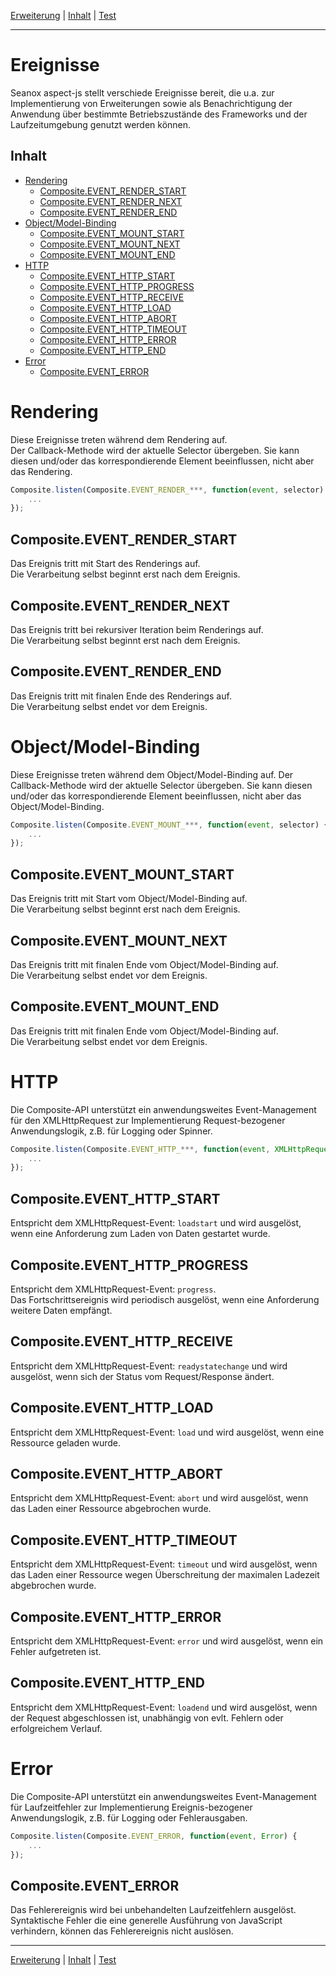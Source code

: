 [Erweiterung](extension.md) | [Inhalt](README.md#ereignisse) | [Test](test.md)
- - -

# Ereignisse

Seanox aspect-js stellt verschiede Ereignisse bereit, die u.a. zur
Implementierung von Erweiterungen sowie als Benachrichtigung der Anwendung &uuml;ber
bestimmte Betriebszust&auml;nde des Frameworks und der Laufzeitumgebung genutzt
werden k&ouml;nnen.


## Inhalt

* [Rendering](#rendering)
  * [Composite.EVENT_RENDER_START](#compositeevent_render_start)
  * [Composite.EVENT_RENDER_NEXT](#compositeevent_render_next)
  * [Composite.EVENT_RENDER_END](#compositeevent_render_end)
* [Object/Model-Binding](#objectmodel-binding)
  * [Composite.EVENT_MOUNT_START](#compositeevent_mount_start)
  * [Composite.EVENT_MOUNT_NEXT](#compositeevent_mount_next)
  * [Composite.EVENT_MOUNT_END](#compositeevent_mount_end)
* [HTTP](#http)
  * [Composite.EVENT_HTTP_START](#compositeevent_http_start)
  * [Composite.EVENT_HTTP_PROGRESS](#compositeevent_http_progress)
  * [Composite.EVENT_HTTP_RECEIVE](#compositeevent_http_receive)
  * [Composite.EVENT_HTTP_LOAD](#compositeevent_http_load)
  * [Composite.EVENT_HTTP_ABORT](#compositeevent_http_abort)
  * [Composite.EVENT_HTTP_TIMEOUT](#compositeevent_http_timeout)
  * [Composite.EVENT_HTTP_ERROR](#compositeevent_http_error)
  * [Composite.EVENT_HTTP_END](#compositeevent_http_end)
* [Error](#error)
  * [Composite.EVENT_ERROR](#compositeevent_error)


# Rendering

Diese Ereignisse treten w&auml;hrend dem Rendering auf.  
Der Callback-Methode wird der aktuelle Selector &uuml;bergeben. Sie kann diesen
und/oder das korrespondierende Element beeinflussen, nicht aber das Rendering.

```javascript
Composite.listen(Composite.EVENT_RENDER_***, function(event, selector) {
    ...
});
```


## Composite.EVENT_RENDER_START

Das Ereignis tritt mit Start des Renderings auf.  
Die Verarbeitung selbst beginnt erst nach dem Ereignis.


## Composite.EVENT_RENDER_NEXT

Das Ereignis tritt bei rekursiver Iteration beim Renderings auf.  
Die Verarbeitung selbst beginnt erst nach dem Ereignis.


## Composite.EVENT_RENDER_END

Das Ereignis tritt mit finalen Ende des Renderings auf.  
Die Verarbeitung selbst endet vor dem Ereignis.


# Object/Model-Binding

Diese Ereignisse treten w&auml;hrend dem Object/Model-Binding auf. 
Der Callback-Methode wird der aktuelle Selector &uuml;bergeben. Sie kann diesen
und/oder das korrespondierende Element beeinflussen, nicht aber das
Object/Model-Binding.

```javascript
Composite.listen(Composite.EVENT_MOUNT_***, function(event, selector) {
    ...
});
```


## Composite.EVENT_MOUNT_START

Das Ereignis tritt mit Start vom Object/Model-Binding auf.  
Die Verarbeitung selbst beginnt erst nach dem Ereignis.


## Composite.EVENT_MOUNT_NEXT

Das Ereignis tritt mit finalen Ende vom Object/Model-Binding auf.  
Die Verarbeitung selbst endet vor dem Ereignis.


## Composite.EVENT_MOUNT_END

Das Ereignis tritt mit finalen Ende vom Object/Model-Binding auf.  
Die Verarbeitung selbst endet vor dem Ereignis.


# HTTP

Die Composite-API unterst&uuml;tzt ein anwendungsweites Event-Management f&uuml;r den
XMLHttpRequest zur Implementierung Request-bezogener Anwendungslogik, z.B. f&uuml;r
Logging oder Spinner. 

```javascript
Composite.listen(Composite.EVENT_HTTP_***, function(event, XMLHttpRequest) {
    ...
});
```


## Composite.EVENT_HTTP_START

Entspricht dem XMLHttpRequest-Event: `loadstart` und wird ausgel&ouml;st, wenn eine
Anforderung zum Laden von Daten gestartet wurde.


## Composite.EVENT_HTTP_PROGRESS

Entspricht dem XMLHttpRequest-Event: `progress`.  
Das Fortschrittsereignis wird periodisch ausgel&ouml;st, wenn eine Anforderung
weitere Daten empf&auml;ngt.


## Composite.EVENT_HTTP_RECEIVE

Entspricht dem XMLHttpRequest-Event: `readystatechange` und wird ausgel&ouml;st,
wenn sich der Status vom Request/Response &auml;ndert.


## Composite.EVENT_HTTP_LOAD

Entspricht dem XMLHttpRequest-Event: `load` und wird ausgel&ouml;st, wenn eine
Ressource geladen wurde.


## Composite.EVENT_HTTP_ABORT

Entspricht dem XMLHttpRequest-Event: `abort` und wird ausgel&ouml;st, wenn das Laden
einer Ressource abgebrochen wurde.


## Composite.EVENT_HTTP_TIMEOUT

Entspricht dem XMLHttpRequest-Event: `timeout` und wird ausgel&ouml;st, wenn das
Laden einer Ressource wegen &Uuml;berschreitung der maximalen Ladezeit abgebrochen
wurde.


## Composite.EVENT_HTTP_ERROR

Entspricht dem XMLHttpRequest-Event: `error` und wird ausgel&ouml;st, wenn ein
Fehler aufgetreten ist.


## Composite.EVENT_HTTP_END

Entspricht dem XMLHttpRequest-Event: `loadend` und wird ausgel&ouml;st, wenn der
Request abgeschlossen ist, unabh&auml;ngig von evlt. Fehlern oder erfolgreichem
Verlauf.


# Error

Die Composite-API unterst&uuml;tzt ein anwendungsweites Event-Management f&uuml;r
Laufzeitfehler zur Implementierung Ereignis-bezogener Anwendungslogik, z.B. f&uuml;r
Logging oder Fehlerausgaben. 

```javascript
Composite.listen(Composite.EVENT_ERROR, function(event, Error) {
    ...
});
```


## Composite.EVENT_ERROR

Das Fehlerereignis wird bei unbehandelten Laufzeitfehlern ausgel&ouml;st.  
Syntaktische Fehler die eine generelle Ausf&uuml;hrung von JavaScript verhindern,
k&ouml;nnen das Fehlerereignis nicht ausl&ouml;sen.


- - -
[Erweiterung](extension.md) | [Inhalt](README.md#ereignisse) | [Test](test.md)
